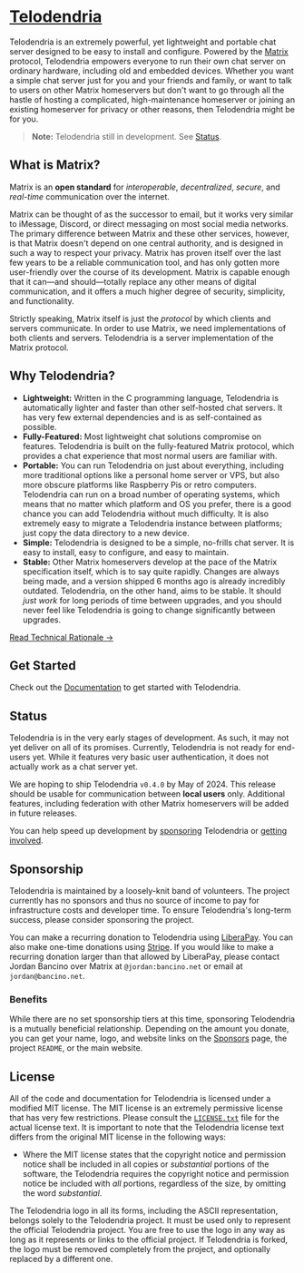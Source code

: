 # [Telodendria](https://telodendria.io)

Telodendria is an extremely powerful, yet lightweight and portable
chat server designed to be easy to install and configure. Powered by
the [Matrix](https://matrix.org) protocol, Telodendria empowers
everyone to run their own chat server on ordinary hardware, including
old and embedded devices. Whether you want a simple chat server just
for you and your friends and family, or want to talk to users on other
Matrix homeservers but don't want to go through all the hastle of
hosting a complicated, high-maintenance homeserver or joining an
existing homeserver for privacy or other reasons, then Telodendria
might be for you.

> **Note:** Telodendria still in development. See [Status](#status).

## What is Matrix?

Matrix is an **open standard** for *interoperable*, *decentralized*,
*secure*, and *real-time* communication over the internet.

Matrix can be thought of as the successor to email, but it works
very similar to iMessage, Discord, or direct messaging on most
social media networks. The primary difference between Matrix and these
other services, however, is that Matrix doesn't depend on one central
authority, and is designed in such a way to respect your privacy.
Matrix has proven itself over the last few
years to be a reliable communication tool, and has only gotten more
user-friendly over the course of its development. Matrix is capable
enough that it can&mdash;and should&mdash;totally replace any other
means of digital communication, and it offers a much higher degree
of security, simplicity, and functionality.

Strictly speaking, Matrix itself is just the *protocol* by which
clients and servers communicate. In order to use Matrix, we need
implementations of both clients and servers. Telodendria is a server
implementation of the Matrix protocol.

## Why Telodendria?

- **Lightweight:** Written in the C programming language, Telodendria
is automatically lighter and faster than other self-hosted chat servers.
It has very few external dependencies and is as self-contained as
possible.
- **Fully-Featured:** Most lightweight chat solutions compromise on
features. Telodendria is built on the fully-featured Matrix protocol,
which provides a chat experience that most normal users are familiar
with.
- **Portable:** You can run Telodendria on just about everything,
including more traditional options like a personal home server or VPS,
but also more obscure platforms like Raspberry Pis or retro computers.
Telodendria can run on a broad number of operating systems, which means
that no matter which platform and OS you prefer, there is a good chance
you can add Telodendria without much difficulty. It is also extremely
easy to migrate a Telodendria instance between platforms; just copy the
data directory to a new device.
- **Simple:** Telodendria is designed to be a simple, no-frills
chat server. It is easy to install, easy to configure, and easy to
maintain.
- **Stable:** Other Matrix homeservers develop at the pace of the
Matrix specification itself, which is to say quite rapidly. Changes are
always being made, and a version shipped 6 months ago is already
incredibly outdated. Telodendria, on the other hand, aims to be stable.
It should *just work* for long periods of time between upgrades, and
you should never feel like Telodendria is going to change significantly
between upgrades.

[Read Technical Rationale &rightarrow;](docs/dev/rationale.md)

## Get Started

Check out the [Documentation](docs/README.md) to get started with
Telodendria.

## Status

Telodendria is in the very early stages of development. As such, it may
not yet deliver on all of its promises. Currently, Telodendria is not
ready for end-users yet. While it features very basic user
authentication, it does not actually work as a chat server yet.

We are hoping to ship Telodendria `v0.4.0` by May of 2024. This
release should be usable for communication between **local users**
only. Additional features, including federation with other Matrix
homeservers will be added in future releases.

You can help speed up development by [sponsoring](#sponsorship)
Telodendria or [getting involved](docs/CONTRIBUTING.md).

## Sponsorship

Telodendria is maintained by a loosely-knit band of volunteers. The
project currently has no sponsors and thus no source of income to
pay for infrastructure costs and developer time. To ensure
Telodendria's long-term success, please consider sponsoring the
project.

You can make a recurring donation to Telodendria using
[LiberaPay](https://bancino.net/Telodendria/donate). You can also make
one-time donations using
[Stripe](https://donate.stripe.com/8wM29AfF5bRJc48eUU). If you would
like to make a recurring donation larger than that allowed by
LiberaPay, please contact Jordan Bancino over Matrix at
`@jordan:bancino.net` or email at `jordan@bancino.net`.

### Benefits

While there are no set sponsorship tiers at this time, sponsoring
Telodendria is a mutually beneficial relationship. Depending on the
amount you donate, you can get your name, logo, and website links
on the [Sponsors](docs/SPONSORS.md) page, the project `README`, or the
main website.

## License

All of the code and documentation for Telodendria is licensed under a
modified MIT license. The MIT license is an extremely permissive
license that has very few restrictions. Please consult the
[`LICENSE.txt`](LICENSE.txt) file for the actual license text. It is
important to note that the Telodendria license text differs from the
original MIT license in the following ways:

- Where the MIT license states that the copyright notice and permission
notice shall be included in all copies or *substantial* portions of the
software, the Telodendria requires the copyright notice and
permission notice be included with *all* portions, regardless of the
size, by omitting the word *substantial*.

The Telodendria logo in all its forms, including the ASCII
representation, belongs solely to the Telodendria project. It must be
used only to represent the official Telodendria project. You are free
to use the logo in any way as long as it represents or links to the
official project. If Telodendria is forked, the logo must be removed
completely from the project, and optionally replaced by a different
one.

